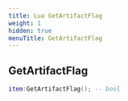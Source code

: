 ```yaml
---
title: Lua GetArtifactFlag
weight: 1
hidden: true
menuTitle: GetArtifactFlag
---
```

## GetArtifactFlag
```lua
item:GetArtifactFlag(); -- bool
```